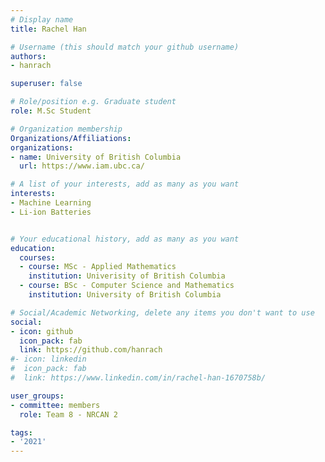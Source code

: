 ```yaml
---
# Display name
title: Rachel Han

# Username (this should match your github username)
authors:
- hanrach

superuser: false

# Role/position e.g. Graduate student
role: M.Sc Student

# Organization membership
Organizations/Affiliations:
organizations:
- name: University of British Columbia
  url: https://www.iam.ubc.ca/

# A list of your interests, add as many as you want
interests:
- Machine Learning
- Li-ion Batteries


# Your educational history, add as many as you want
education:
  courses:
  - course: MSc - Applied Mathematics
    institution: Univerisity of British Columbia
  - course: BSc - Computer Science and Mathematics
    institution: University of British Columbia

# Social/Academic Networking, delete any items you don't want to use
social:
- icon: github
  icon_pack: fab
  link: https://github.com/hanrach
#- icon: linkedin
#  icon_pack: fab
#  link: https://www.linkedin.com/in/rachel-han-1670758b/

user_groups:
- committee: members
  role: Team 8 - NRCAN 2

tags:
- '2021'
---
```

